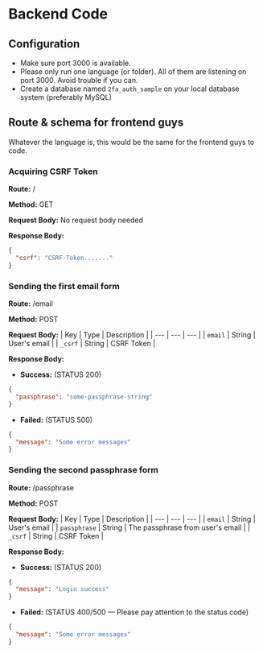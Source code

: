 # Backend Code

## Configuration

* Make sure port 3000 is available.
* Please only run one language (or folder). All of them are listening on port 3000. Avoid trouble if you can.
* Create a database named `2fa_auth_sample` on your local database system (preferably MySQL)

## Route & schema for frontend guys

Whatever the language is, this would be the same for the frontend guys to code.

### Acquiring CSRF Token

**Route:** /

**Method:** GET

**Request Body:** No request body needed

**Response Body:**
```json
{
  "csrf": "CSRF-Token......."
}
```

### Sending the first email form

**Route:** /email

**Method:** POST

**Request Body:**
| Key | Type | Description |
| --- | --- | --- |
| `email` | String | User's email |
| `_csrf` | String | CSRF Token |

**Response Body:**

* **Success:** (STATUS 200)
```json
{
  "passphrase": "some-passphrase-string"
}
```
* **Failed:** (STATUS 500)
```json
{
  "message": "Some error messages"
}
```

### Sending the second passphrase form

**Route:** /passphrase

**Method:** POST

**Request Body:**
| Key | Type | Description |
| --- | --- | --- |
| `email` | String | User's email |
| `passphrase` | String | The passphrase from user's email |
| `_csrf` | String | CSRF Token |

**Response Body:**

* **Success:** (STATUS 200)
```json
{
  "message": "Login success"
}
```
* **Failed:** (STATUS 400/500 — Please pay attention to the status code)
```json
{
  "message": "Some error messages"
}
```